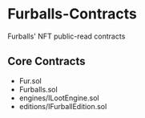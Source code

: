 # Furballs-Contracts
Furballs' NFT public-read contracts

## Core Contracts
- Fur.sol
- Furballs.sol
- engines/ILootEngine.sol
- editions/IFurballEdition.sol

